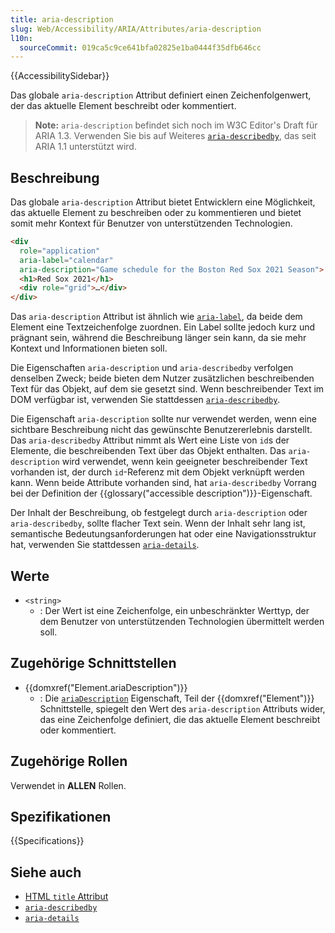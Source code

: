 ```yaml
---
title: aria-description
slug: Web/Accessibility/ARIA/Attributes/aria-description
l10n:
  sourceCommit: 019ca5c9ce641bfa02825e1ba0444f35dfb646cc
---
```


{{AccessibilitySidebar}}

Das globale `aria-description` Attribut definiert einen Zeichenfolgenwert, der das aktuelle Element beschreibt oder kommentiert.

> **Note:** `aria-description` befindet sich noch im W3C Editor's Draft für ARIA 1.3. Verwenden Sie bis auf Weiteres [`aria-describedby`](/de/docs/Web/Accessibility/ARIA/Attributes/aria-describedby), das seit ARIA 1.1 unterstützt wird.

## Beschreibung

Das globale `aria-description` Attribut bietet Entwicklern eine Möglichkeit, das aktuelle Element zu beschreiben oder zu kommentieren und bietet somit mehr Kontext für Benutzer von unterstützenden Technologien.

```html
<div
  role="application"
  aria-label="calendar"
  aria-description="Game schedule for the Boston Red Sox 2021 Season">
  <h1>Red Sox 2021</h1>
  <div role="grid">…</div>
</div>
```

Das `aria-description` Attribut ist ähnlich wie [`aria-label`](/de/docs/Web/Accessibility/ARIA/Attributes/aria-label), da beide dem Element eine Textzeichenfolge zuordnen. Ein Label sollte jedoch kurz und prägnant sein, während die Beschreibung länger sein kann, da sie mehr Kontext und Informationen bieten soll.

Die Eigenschaften `aria-description` und `aria-describedby` verfolgen denselben Zweck; beide bieten dem Nutzer zusätzlichen beschreibenden Text für das Objekt, auf dem sie gesetzt sind. Wenn beschreibender Text im DOM verfügbar ist, verwenden Sie stattdessen [`aria-describedby`](/de/docs/Web/Accessibility/ARIA/Attributes/aria-describedby).

Die Eigenschaft `aria-description` sollte nur verwendet werden, wenn eine sichtbare Beschreibung nicht das gewünschte Benutzererlebnis darstellt. Das `aria-describedby` Attribut nimmt als Wert eine Liste von `id`s der Elemente, die beschreibenden Text über das Objekt enthalten. Das `aria-description` wird verwendet, wenn kein geeigneter beschreibender Text vorhanden ist, der durch `id`-Referenz mit dem Objekt verknüpft werden kann. Wenn beide Attribute vorhanden sind, hat `aria-describedby` Vorrang bei der Definition der {{glossary("accessible description")}}-Eigenschaft.

Der Inhalt der Beschreibung, ob festgelegt durch `aria-description` oder `aria-describedby`, sollte flacher Text sein. Wenn der Inhalt sehr lang ist, semantische Bedeutungsanforderungen hat oder eine Navigationsstruktur hat, verwenden Sie stattdessen [`aria-details`](/de/docs/Web/Accessibility/ARIA/Attributes/aria-details).

## Werte

- `<string>`
  - : Der Wert ist eine Zeichenfolge, ein unbeschränkter Werttyp, der dem Benutzer von unterstützenden Technologien übermittelt werden soll.

## Zugehörige Schnittstellen

- {{domxref("Element.ariaDescription")}}
  - : Die [`ariaDescription`](/de/docs/Web/API/Element/ariaDescription) Eigenschaft, Teil der {{domxref("Element")}} Schnittstelle, spiegelt den Wert des `aria-description` Attributs wider, das eine Zeichenfolge definiert, die das aktuelle Element beschreibt oder kommentiert.

## Zugehörige Rollen

Verwendet in **ALLEN** Rollen.

## Spezifikationen

{{Specifications}}

## Siehe auch

- [HTML `title` Attribut](/de/docs/Web/HTML/Global_attributes/title)
- [`aria-describedby`](/de/docs/Web/Accessibility/ARIA/Attributes/aria-describedby)
- [`aria-details`](/de/docs/Web/Accessibility/ARIA/Attributes/aria-details)
